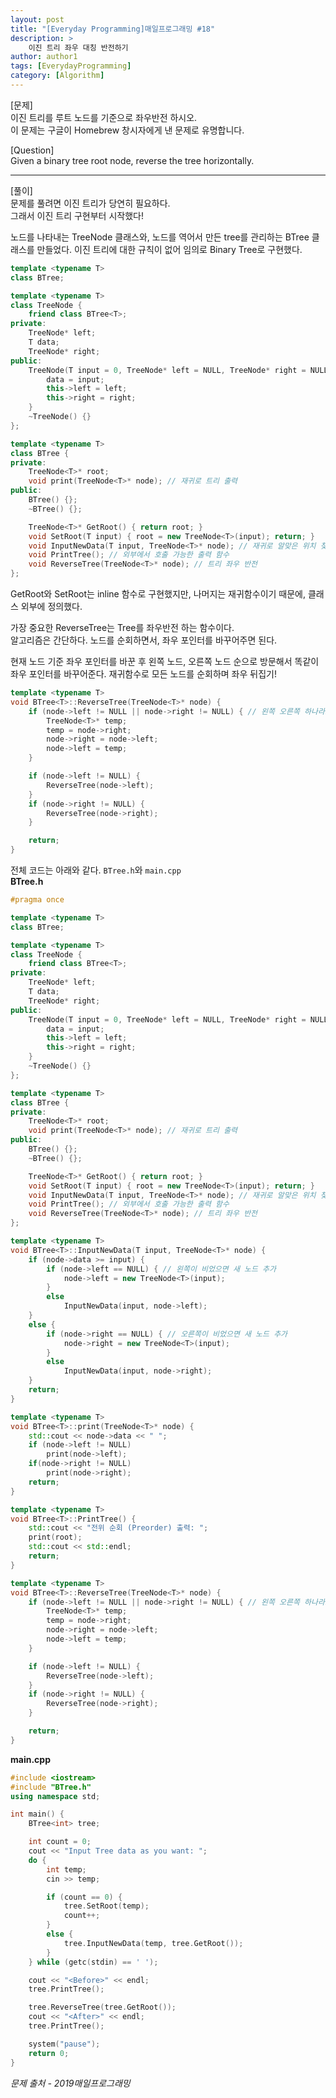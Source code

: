 ```yaml
---
layout: post
title: "[Everyday Programming]매일프로그래밍 #18"
description: >
    이진 트리 좌우 대칭 반전하기
author: author1
tags: [EverydayProgramming]
category: [Algorithm]
---
```


[문제]  
이진 트리를 루트 노드를 기준으로 좌우반전 하시오.  
이 문제는 구글이 Homebrew 창시자에게 낸 문제로 유명합니다.  

[Question]  
Given a binary tree root node, reverse the tree horizontally.  
* * *
[풀이]  
문제를 풀려면 이진 트리가 당연히 필요하다.  
그래서 이진 트리 구현부터 시작했다!  

노드를 나타내는 TreeNode 클래스와, 노드를 역어서 만든 tree를 관리하는 BTree 클래스를 만들었다. 이진 트리에 대한 규칙이 없어 임의로 Binary Tree로 구현했다.  

~~~c++
template <typename T>
class BTree;

template <typename T>
class TreeNode {
	friend class BTree<T>;
private:
	TreeNode* left;
	T data;
	TreeNode* right;
public:
	TreeNode(T input = 0, TreeNode* left = NULL, TreeNode* right = NULL) {
		data = input;
		this->left = left;
		this->right = right;
	}
	~TreeNode() {}
};

template <typename T>
class BTree {
private:
	TreeNode<T>* root;
	void print(TreeNode<T>* node); // 재귀로 트리 출력
public:
	BTree() {};
	~BTree() {};

	TreeNode<T>* GetRoot() { return root; }
	void SetRoot(T input) { root = new TreeNode<T>(input); return; }
	void InputNewData(T input, TreeNode<T>* node); // 재귀로 알맞은 위치 찾아서 데이터 입력
	void PrintTree(); // 외부에서 호출 가능한 출력 함수
	void ReverseTree(TreeNode<T>* node); // 트리 좌우 반전
};
~~~

GetRoot와 SetRoot는 inline 함수로 구현했지만, 나머지는 재귀함수이기 때문에, 클래스 외부에 정의했다.  

가장 중요한 ReverseTree는 Tree를 좌우반전 하는 함수이다.  
알고리즘은 간단하다. <span style="color: var(--highlight-color)">노드를 순회하면서, 좌우 포인터를 바꾸어주면 된다.</span>  

현재 노드 기준 좌우 포인터를 바꾼 후 왼쪽 노드, 오른쪽 노드 순으로 방문해서 똑같이 좌우 포인터를 바꾸어준다. 재귀함수로 모든 노드를 순회하며 좌우 뒤집기!  
~~~c++
template <typename T>
void BTree<T>::ReverseTree(TreeNode<T>* node) {
	if (node->left != NULL || node->right != NULL) { // 왼쪽 오른쪽 하나라도 가리키는 노드가 있으면 자리 바꾸기
		TreeNode<T>* temp;
		temp = node->right;
		node->right = node->left;
		node->left = temp;
	}

	if (node->left != NULL) {
		ReverseTree(node->left);
	}
	if (node->right != NULL) {
		ReverseTree(node->right);
	}

	return;
}
~~~

전체 코드는 아래와 같다. `BTree.h`와 `main.cpp`  
__BTree.h__
~~~c++
#pragma once

template <typename T>
class BTree;

template <typename T>
class TreeNode {
	friend class BTree<T>;
private:
	TreeNode* left;
	T data;
	TreeNode* right;
public:
	TreeNode(T input = 0, TreeNode* left = NULL, TreeNode* right = NULL) {
		data = input;
		this->left = left;
		this->right = right;
	}
	~TreeNode() {}
};

template <typename T>
class BTree {
private:
	TreeNode<T>* root;
	void print(TreeNode<T>* node); // 재귀로 트리 출력
public:
	BTree() {};
	~BTree() {};

	TreeNode<T>* GetRoot() { return root; }
	void SetRoot(T input) { root = new TreeNode<T>(input); return; }
	void InputNewData(T input, TreeNode<T>* node); // 재귀로 알맞은 위치 찾아서 데이터 입력
	void PrintTree(); // 외부에서 호출 가능한 출력 함수
	void ReverseTree(TreeNode<T>* node); // 트리 좌우 반전
};

template <typename T>
void BTree<T>::InputNewData(T input, TreeNode<T>* node) {
	if (node->data >= input) {
		if (node->left == NULL) { // 왼쪽이 비었으면 새 노드 추가
			node->left = new TreeNode<T>(input);
		}
		else
			InputNewData(input, node->left);
	}
	else {
		if (node->right == NULL) { // 오른쪽이 비었으면 새 노드 추가
			node->right = new TreeNode<T>(input);
		}
		else
			InputNewData(input, node->right);
	}
	return;
}

template <typename T>
void BTree<T>::print(TreeNode<T>* node) {
	std::cout << node->data << " ";
	if (node->left != NULL)
		print(node->left);
	if(node->right != NULL)
		print(node->right);
	return;
}

template <typename T>
void BTree<T>::PrintTree() {
	std::cout << "전위 순회 (Preorder) 출력: ";
	print(root);
	std::cout << std::endl;
	return;
}

template <typename T>
void BTree<T>::ReverseTree(TreeNode<T>* node) {
	if (node->left != NULL || node->right != NULL) { // 왼쪽 오른쪽 하나라도 가리키는 노드가 있으면 자리 바꾸기
		TreeNode<T>* temp;
		temp = node->right;
		node->right = node->left;
		node->left = temp;
	}

	if (node->left != NULL) {
		ReverseTree(node->left);
	}
	if (node->right != NULL) {
		ReverseTree(node->right);
	}

	return;
}
~~~

__main.cpp__
~~~c++
#include <iostream>
#include "BTree.h"
using namespace std;

int main() {
	BTree<int> tree;

	int count = 0;
	cout << "Input Tree data as you want: ";
	do {
		int temp;
		cin >> temp;

		if (count == 0) {
			tree.SetRoot(temp);
			count++;
		}
		else {
			tree.InputNewData(temp, tree.GetRoot());
		}
	} while (getc(stdin) == ' ');

	cout << "<Before>" << endl;
	tree.PrintTree();

	tree.ReverseTree(tree.GetRoot());
	cout << "<After>" << endl;
	tree.PrintTree();

	system("pause");
	return 0;
}
~~~

*문제 출처 - 2019매일프로그래밍*